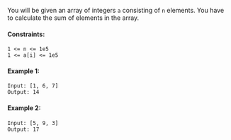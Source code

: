You will be given an array of integers `a` consisting of `n` elements. You have to calculate the sum of elements in the array.

#### Constraints:

```
1 <= n <= 1e5
1 <= a[i] <= 1e5
```

#### Example 1:

```
Input: [1, 6, 7]
Output: 14
```

#### Example 2:

```
Input: [5, 9, 3]
Output: 17
```
